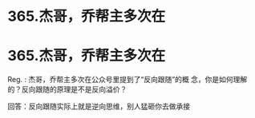 # 365.杰哥，乔帮主多次在

# 365.杰哥，乔帮主多次在

Reg. : 杰哥，乔帮主多次在公众号里提到了“反向跟随”的概 念，你是如何理解的？反向跟随的原理是不是反向溢价？

回答：反向跟随实际上就是逆向思维，别人猛砸你去做承接